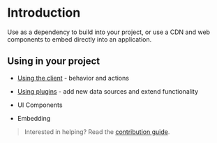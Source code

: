 # Introduction

Use as a dependency to build into your project, or use a CDN and web components to embed directly into an application.

## Using in your project

- [Using the client](../client/README.md) - behavior and actions

- [Using plugins](../plugins/README.md) - add new data sources and extend functionality

- UI Components

- Embedding

> Interested in helping? Read the [contribution guide](../contributing/README.md).
